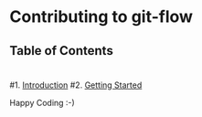# Contributing to git-flow
 ## Table of Contents
 #
 #1. [Introduction](#introduction)
 #2. [Getting Started](#getting-started)

Happy Coding :-)

